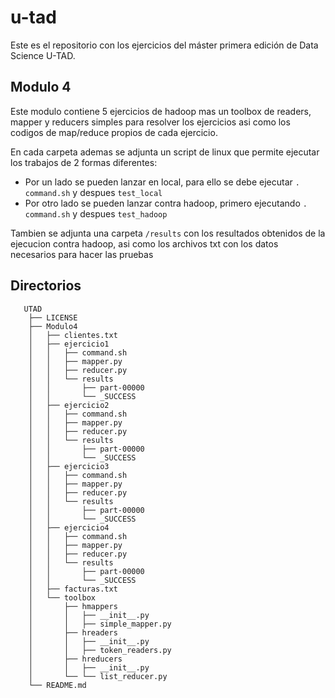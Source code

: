 u-tad
=====

Este es el repositorio con los ejercicios del máster primera edición de Data Science U-TAD.

## Modulo 4
 Este modulo contiene 5 ejercicios de hadoop mas un toolbox de readers, mapper y reducers simples para resolver los ejercicios asi como los codigos de map/reduce propios de cada ejercicio.

 En cada carpeta ademas se adjunta un script de linux que permite ejecutar los trabajos de 2 formas diferentes:

 * Por un lado se pueden lanzar en local, para ello se debe ejecutar `. command.sh` y despues `test_local`
 * Por otro lado se pueden lanzar contra hadoop, primero ejecutando `. command.sh` y despues `test_hadoop`

 Tambien se adjunta una carpeta `/results` con los resultados obtenidos de la ejecucion contra hadoop, asi como los archivos txt con los datos necesarios para hacer las pruebas

## Directorios

```
   UTAD
    ├── LICENSE
    ├── Modulo4
    │   ├── clientes.txt
    │   ├── ejercicio1
    │   │   ├── command.sh
    │   │   ├── mapper.py
    │   │   ├── reducer.py
    │   │   └── results
    │   │       ├── part-00000
    │   │       └── _SUCCESS
    │   ├── ejercicio2
    │   │   ├── command.sh
    │   │   ├── mapper.py
    │   │   ├── reducer.py
    │   │   └── results
    │   │       ├── part-00000
    │   │       └── _SUCCESS
    │   ├── ejercicio3
    │   │   ├── command.sh
    │   │   ├── mapper.py
    │   │   ├── reducer.py
    │   │   └── results
    │   │       ├── part-00000
    │   │       └── _SUCCESS
    │   ├── ejercicio4
    │   │   ├── command.sh
    │   │   ├── mapper.py
    │   │   ├── reducer.py
    │   │   └── results
    │   │       ├── part-00000
    │   │       └── _SUCCESS
    │   ├── facturas.txt
    │   └── toolbox
    │       ├── hmappers
    │       │   ├── __init__.py
    │       │   ├── simple_mapper.py
    │       ├── hreaders
    │       │   ├── __init__.py
    │       │   ├── token_readers.py
    │       ├── hreducers
    │       │   ├── __init__.py
    │       └── └── list_reducer.py
    └── README.md

```
